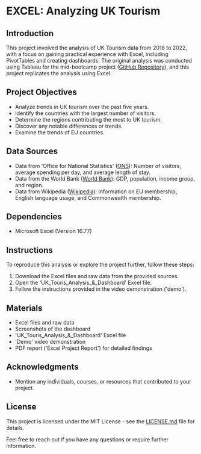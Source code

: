 # EXCEL: Analyzing UK Tourism

## Introduction
This project involved the analysis of UK Tourism data from 2018 to 2022, with a focus on gaining practical experience with Excel, including PivotTables and creating dashboards. The original analysis was conducted using Tableau for the mid-bootcamp project ([GitHub Repository](https://github.com/soichi-berson/mid-bootcamp-project)), and this project replicates the analysis using Excel.

## Project Objectives
- Analyze trends in UK tourism over the past five years.
- Identify the countries with the largest number of visitors.
- Determine the regions contributing the most to UK tourism.
- Discover any notable differences or trends.
- Examine the trends of EU countries.

## Data Sources
- Data from 'Office for National Statistics' ([ONS](https://www.ons.gov.uk/)): Number of visitors, average spending per day, and average length of stay.
- Data from the World Bank ([World Bank](https://databank.worldbank.org/)): GDP, population, income group, and region.
- Data from Wikipedia ([Wikipedia](https://www.wikipedia.org/)): Information on EU membership, English language usage, and Commonwealth membership.

## Dependencies
- Microsoft Excel (Version 16.77)

## Instructions
To reproduce this analysis or explore the project further, follow these steps:
1. Download the Excel files and raw data from the provided sources.
2. Open the 'UK_Touris_Analysis_&_Dashboard' Excel file.
3. Follow the instructions provided in the video demonstration ('demo').

## Materials
- Excel files and raw data
- Screenshots of the dashboard
- 'UK_Touris_Analysis_&_Dashboard' Excel file
- 'Demo' video demonstration
- PDF report ('Excel Project Report') for detailed findings

## Acknowledgments
- Mention any individuals, courses, or resources that contributed to your project.

## License
This project is licensed under the MIT License - see the [LICENSE.md](LICENSE.md) file for details.

Feel free to reach out if you have any questions or require further information.

